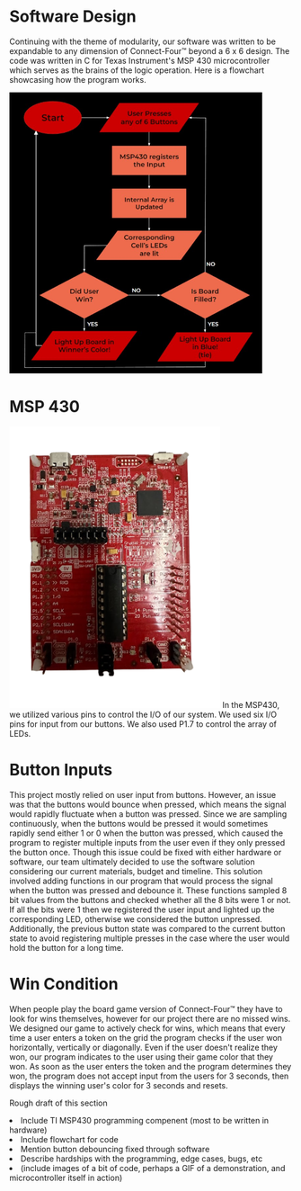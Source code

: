 # Software Design

Continuing with the theme of modularity, our software was written to be expandable to any dimension of Connect-Four™ beyond a 6 x 6 design. The code was written in C for Texas Instrument's MSP 430 microcontroller which serves as the brains of the logic operation. Here is a flowchart showcasing how the program works.

<img class="center" src="https://github.com/theparssa27/theparssa27.github.io/blob/main/pictures/flowchartt.jpg?raw=true" height="500">

# MSP 430
<img class="center" src="https://github.com/theparssa27/theparssa27.github.io/blob/main/pictures/msp.png?raw=true" height="500">
In the MSP430, we utilized various pins to control the I/O of our system. We used six I/O pins for input from our buttons. We also used P1.7 to control the array of LEDs.

# Button Inputs
This project mostly relied on user input from buttons. However, an issue was that the buttons would bounce when pressed, which means the signal would rapidly fluctuate when a button was pressed. Since we are sampling continuously, when the buttons would be pressed it would sometimes rapidly send either 1 or 0 when the button was pressed, which caused the program to register multiple inputs from the user even if they only pressed the button once. Though this issue could be fixed with either hardware or software, our team ultimately decided to use the software solution considering our current materials, budget and timeline. This solution involved adding functions in our program that would process the signal when the button was pressed and debounce it. These functions sampled 8 bit values from the buttons and checked whether all the 8 bits were 1 or not. If all the bits were 1 then we registered the user input and lighted up the corresponding LED, otherwise we considered the button unpressed. Additionally, the previous button state was compared to the current button state to avoid registering multiple presses in the case where the user would hold the button for a long time.
# Win Condition
When people play the board game version of Connect-Four™ they have to look for wins themselves, however for our project there are no missed wins. We designed our game to actively check for wins, which means that every time a user enters a token on the grid the program checks if the user won horizontally, vertically or diagonally. Even if the user doesn't realize they won, our program indicates to the user using their game color that they won. As soon as the user enters the token and the program determines they won, the program does not accept input from the users for 3 seconds, then displays the winning user's color for 3 seconds and resets. 

Rough draft of this section
<li>Include TI MSP430 programming compenent (most to be written in hardware)</li>
<li>Include flowchart for code </li>
<li>Mention button debouncing fixed through software</li>
<li>Describe hardships with the programming, edge cases, bugs, etc</li>
<li>(include images of a bit of code, perhaps a GIF of a demonstration, and microcontroller itself in action)</li>
